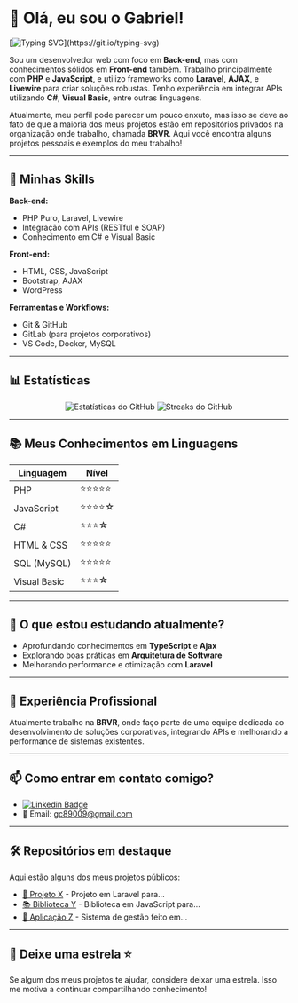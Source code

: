 # 👋 Olá, eu sou o Gabriel!

[![Typing SVG](https://readme-typing-svg.herokuapp.com?color=FFD700&lines=Bem+vindo+ao+meu+GitHub!;Eu+sou+um+Desenvolvedor+Web;Programador+Backend+com+toques+de+Frontend!)](https://git.io/typing-svg)

Sou um desenvolvedor web com foco em **Back-end**, mas com conhecimentos sólidos em **Front-end** também. Trabalho principalmente com **PHP** e **JavaScript**, e utilizo frameworks como **Laravel**, **AJAX**, e **Livewire** para criar soluções robustas. Tenho experiência em integrar APIs utilizando **C#**, **Visual Basic**, entre outras linguagens.

Atualmente, meu perfil pode parecer um pouco enxuto, mas isso se deve ao fato de que a maioria dos meus projetos estão em repositórios privados na organização onde trabalho, chamada **BRVR**. Aqui você encontra alguns projetos pessoais e exemplos do meu trabalho!

---

## 🚀 Minhas Skills

**Back-end:**

- PHP Puro, Laravel, Livewire
- Integração com APIs (RESTful e SOAP)
- Conhecimento em C# e Visual Basic

**Front-end:**

- HTML, CSS, JavaScript
- Bootstrap, AJAX
- WordPress

**Ferramentas e Workflows:**

- Git & GitHub
- GitLab (para projetos corporativos)
- VS Code, Docker, MySQL

---

## 📊 Estatísticas

<div align="center">
  <img src="https://github-readme-stats.vercel.app/api?username=biells2&show_icons=true&theme=radical&hide_title=true" alt="Estatísticas do GitHub">
  <img src="https://github-readme-streak-stats.herokuapp.com/?user=biells2&theme=radical" alt="Streaks do GitHub">
</div>

---

## 📚 Meus Conhecimentos em Linguagens

| Linguagem             | Nível       |
|-----------------------|-------------|
| PHP                   | ⭐⭐⭐⭐⭐       |
| JavaScript            | ⭐⭐⭐⭐☆       |
| C#                    | ⭐⭐⭐☆        |
| HTML & CSS            | ⭐⭐⭐⭐⭐       |
| SQL (MySQL)           | ⭐⭐⭐⭐⭐     |
| Visual Basic          | ⭐⭐⭐☆        |

---

## 🌱 O que estou estudando atualmente?

- Aprofundando conhecimentos em **TypeScript** e **Ajax**
- Explorando boas práticas em **Arquitetura de Software**
- Melhorando performance e otimização com **Laravel**

---

## 💼 Experiência Profissional

Atualmente trabalho na **BRVR**, onde faço parte de uma equipe dedicada ao desenvolvimento de soluções corporativas, integrando APIs e melhorando a performance de sistemas existentes.

---

## 📫 Como entrar em contato comigo?

- [![Linkedin Badge](https://img.shields.io/badge/-biells-blue?style=flat-square&logo=Linkedin&logoColor=white&link=https://www.linkedin.com/in/gabriel-carvalho-b5283432b)](https://www.linkedin.com/in/gabriel-carvalho-b5283432b)
- 📧 Email: gc89009@gmail.com

---

## 🛠️ Repositórios em destaque

Aqui estão alguns dos meus projetos públicos:

- [🚀 Projeto X](https://github.com/biells2/projeto-x) - Projeto em Laravel para...
- [📚 Biblioteca Y](https://github.com/biells2/biblioteca-y) - Biblioteca em JavaScript para...
- [💼 Aplicação Z](https://github.com/biells2/aplicacao-z) - Sistema de gestão feito em...

---

## 🌟 Deixe uma estrela ⭐

Se algum dos meus projetos te ajudar, considere deixar uma estrela. Isso me motiva a continuar compartilhando conhecimento!


 
